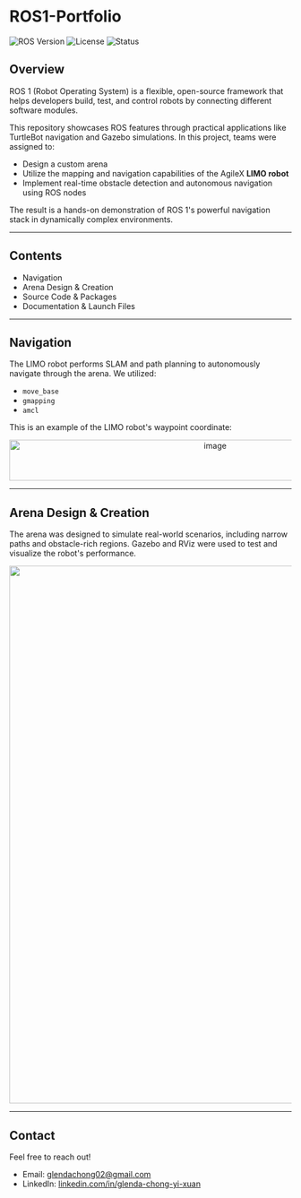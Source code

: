 # ROS1-Portfolio
![ROS Version](https://img.shields.io/badge/ROS-Melodic-brightgreen)
![License](https://img.shields.io/badge/license-MIT-blue.svg)
![Status](https://img.shields.io/badge/status-Completed-success)

## Overview

ROS 1 (Robot Operating System) is a flexible, open-source framework that helps developers build, test, and control robots by connecting different software modules.

This repository showcases ROS features through practical applications like TurtleBot navigation and Gazebo simulations. In this project, teams were assigned to:

- Design a custom arena
- Utilize the mapping and navigation capabilities of the AgileX **LIMO robot**
- Implement real-time obstacle detection and autonomous navigation using ROS nodes

The result is a hands-on demonstration of ROS 1's powerful navigation stack in dynamically complex environments.

---

## Contents

- Navigation
- Arena Design & Creation
- Source Code & Packages
- Documentation & Launch Files

---

## Navigation

The LIMO robot performs SLAM and path planning to autonomously navigate through the arena. We utilized:

- `move_base`
- `gmapping`
- `amcl`

This is an example of the LIMO robot's waypoint coordinate:
<div align="center">
  <img width="719" height="73" alt="image" src="https://github.com/user-attachments/assets/3f0b2c78-60d9-4815-8b4a-6d10ec31f432" />
</div>

---

## Arena Design & Creation

The arena was designed to simulate real-world scenarios, including narrow paths and obstacle-rich regions. Gazebo and RViz were used to test and visualize the robot's performance.

<div align="center">
  <img width="1280" height="960" alt="image" src="https://github.com/user-attachments/assets/0d123a62-a196-45aa-9d9e-45598e793295" />
</div>

---

## Contact

Feel free to reach out!

- Email: [glendachong02@gmail.com](mailto:glendachong02@gmail.com)
- LinkedIn: [linkedin.com/in/glenda-chong-yi-xuan](https://www.linkedin.com/in/glenda-chong-yi-xuan/)
